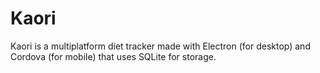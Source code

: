 # Kaori
Kaori is a multiplatform diet tracker made with Electron (for desktop) and Cordova (for mobile) that uses SQLite for storage.